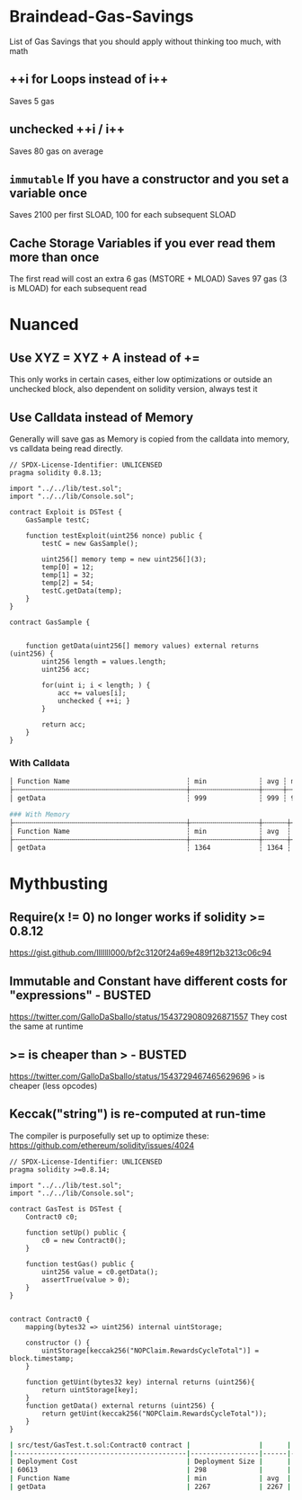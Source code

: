 # Braindead-Gas-Savings
List of Gas Savings that you should apply without thinking too much, with math

## ++i for Loops instead of i++

Saves 5 gas

## unchecked ++i / i++

Saves 80 gas on average


## `immutable` If you have a constructor and you set a variable once

Saves 2100 per first SLOAD, 100 for each subsequent SLOAD


## Cache Storage Variables if you ever read them more than once

The first read will cost an extra 6 gas (MSTORE + MLOAD)
Saves 97 gas (3 is MLOAD) for each subsequent read


# Nuanced
## Use XYZ = XYZ + A instead of +=

This only works in certain cases, either low optimizations or outside an unchecked block, also dependent on solidity version, always test it

## Use Calldata instead of Memory

Generally will save gas as Memory is copied from the calldata into memory, vs calldata being read directly.

```solidity
// SPDX-License-Identifier: UNLICENSED
pragma solidity 0.8.13;

import "../../lib/test.sol";
import "../../lib/Console.sol";

contract Exploit is DSTest {
    GasSample testC;

    function testExploit(uint256 nonce) public {
        testC = new GasSample();
        
        uint256[] memory temp = new uint256[](3);
        temp[0] = 12;
        temp[1] = 32;
        temp[2] = 54;
        testC.getData(temp);
    }
}

contract GasSample {

   
    function getData(uint256[] memory values) external returns (uint256) {
        uint256 length = values.length;
        uint256 acc;

        for(uint i; i < length; ) {
            acc += values[i];
            unchecked { ++i; }
        }

        return acc;
    }
}
```

### With Calldata
```bash
│ Function Name                             ┆ min             ┆ avg ┆ median ┆ max ┆ # calls │
├╌╌╌╌╌╌╌╌╌╌╌╌╌╌╌╌╌╌╌╌╌╌╌╌╌╌╌╌╌╌╌╌╌╌╌╌╌╌╌╌╌╌╌┼╌╌╌╌╌╌╌╌╌╌╌╌╌╌╌╌╌┼╌╌╌╌╌┼╌╌╌╌╌╌╌╌┼╌╌╌╌╌┼╌╌╌╌╌╌╌╌╌┤
│ getData                                   ┆ 999             ┆ 999 ┆ 999    ┆ 999 ┆ 1       │

### With Memory
├╌╌╌╌╌╌╌╌╌╌╌╌╌╌╌╌╌╌╌╌╌╌╌╌╌╌╌╌╌╌╌╌╌╌╌╌╌╌╌╌╌╌╌┼╌╌╌╌╌╌╌╌╌╌╌╌╌╌╌╌╌┼╌╌╌╌╌╌┼╌╌╌╌╌╌╌╌┼╌╌╌╌╌╌┼╌╌╌╌╌╌╌╌╌┤
│ Function Name                             ┆ min             ┆ avg  ┆ median ┆ max  ┆ # calls │
├╌╌╌╌╌╌╌╌╌╌╌╌╌╌╌╌╌╌╌╌╌╌╌╌╌╌╌╌╌╌╌╌╌╌╌╌╌╌╌╌╌╌╌┼╌╌╌╌╌╌╌╌╌╌╌╌╌╌╌╌╌┼╌╌╌╌╌╌┼╌╌╌╌╌╌╌╌┼╌╌╌╌╌╌┼╌╌╌╌╌╌╌╌╌┤
│ getData                                   ┆ 1364            ┆ 1364 ┆ 1364   ┆ 1364 ┆ 1    
```

# Mythbusting

## Require(x != 0) no longer works if solidity >= 0.8.12
https://gist.github.com/IllIllI000/bf2c3120f24a69e489f12b3213c06c94

## Immutable and Constant have different costs for "expressions" - BUSTED
https://twitter.com/GalloDaSballo/status/1543729080926871557
They cost the same at runtime

## >= is cheaper than > - BUSTED
https://twitter.com/GalloDaSballo/status/1543729467465629696
`>` is cheaper (less opcodes)

## Keccak("string") is re-computed at run-time

The compiler is purposefully set up to optimize these:
https://github.com/ethereum/solidity/issues/4024

```solidity
// SPDX-License-Identifier: UNLICENSED
pragma solidity >=0.8.14;

import "../../lib/test.sol";
import "../../lib/Console.sol";

contract GasTest is DSTest {
    Contract0 c0;

    function setUp() public {
        c0 = new Contract0();
    }

    function testGas() public {
        uint256 value = c0.getData();
        assertTrue(value > 0);
    }
}


contract Contract0 {
    mapping(bytes32 => uint256) internal uintStorage;

    constructor () {
        uintStorage[keccak256("NOPClaim.RewardsCycleTotal")] = block.timestamp;
    }

    function getUint(bytes32 key) internal returns (uint256){
        return uintStorage[key];
    }
    function getData() external returns (uint256) {
        return getUint(keccak256("NOPClaim.RewardsCycleTotal"));
    }
}
```

```bash
| src/test/GasTest.t.sol:Contract0 contract |                 |      |        |      |         |
|-------------------------------------------|-----------------|------|--------|------|---------|
| Deployment Cost                           | Deployment Size |      |        |      |         |
| 60613                                     | 298             |      |        |      |         |
| Function Name                             | min             | avg  | median | max  | # calls |
| getData                                   | 2267            | 2267 | 2267   | 2267 | 1       |
```

